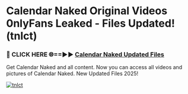 # Calendar Naked Original Videos 0nlyFans Leaked - Files Updated! (tnlct)

<h3>🔴 CLICK HERE 🌐==►► <a href="https://tinyurl.com/yckcrads" rel="nofollow">Calendar Naked Updated Files</a></h3>

Get Calendar Naked and all content. Now you can access all videos and pictures of Calendar Naked. New Updated Files 2025!

[![tnlct](https://i.imgur.com/hpKpOFt.gif)](https://tinyurl.com/yckcrads)
